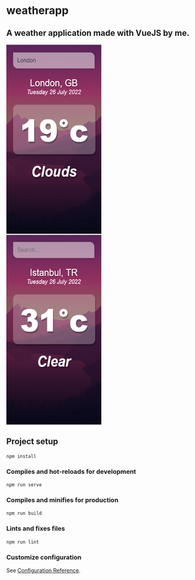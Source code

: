 # weatherapp

<h2> A weather application made with VueJS by me.</h2>

<img style="width:250px;height:500px" src="screenshots/london.png"> <br>
<img style="width:250px;height:500px" src="screenshots/Ekran görüntüsü 2022-07-26 152933.png"> 

## Project setup
```
npm install
```

### Compiles and hot-reloads for development
```
npm run serve
```

### Compiles and minifies for production
```
npm run build
```

### Lints and fixes files
```
npm run lint
```

### Customize configuration
See [Configuration Reference](https://cli.vuejs.org/config/).
